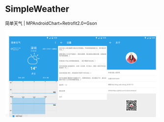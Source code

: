 # SimpleWeather
简单天气 | MPAndroidChart+Retrofit2.0+Gson


![预览](https://github.com/lancerxue/SimpleWeather/blob/master/img/%E9%A2%84%E8%A7%88.png?raw=true)
